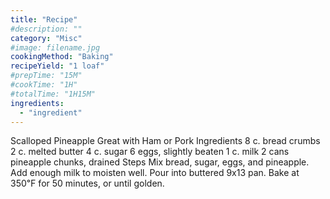 ```yaml
---
title: "Recipe"
#description: ""
category: "Misc"
#image: filename.jpg
cookingMethod: "Baking"
recipeYield: "1 loaf"
#prepTime: "15M"
#cookTime: "1H"
#totalTime: "1H15M"
ingredients:
  - "ingredient"
---
```


Scalloped Pineapple
Great with Ham or Pork
Ingredients
8 c. bread crumbs
2 c. melted butter
4 c. sugar
6 eggs, slightly beaten
1 c. milk
2 cans pineapple chunks, drained
Steps
Mix bread, sugar, eggs, and pineapple.
Add enough milk to moisten well.
Pour into buttered 9x13 pan.
Bake at 350℉ for 50 minutes, or until golden.
